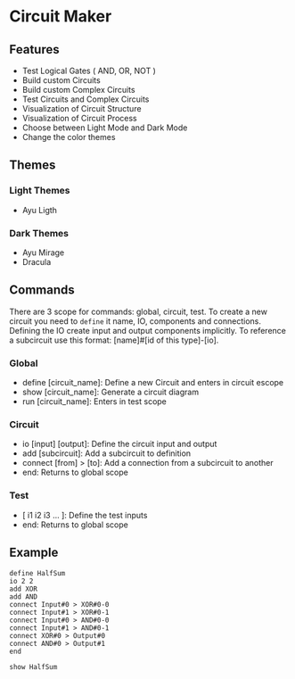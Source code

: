 # Circuit Maker

## Features

- Test Logical Gates ( AND, OR, NOT )
- Build custom Circuits
- Build custom Complex Circuits
- Test Circuits and Complex Circuits
- Visualization of Circuit Structure
- Visualization of Circuit Process
- Choose between Light Mode and Dark Mode
- Change the color themes

## Themes

### Light Themes
- Ayu Ligth

### Dark Themes
- Ayu Mirage
- Dracula

## Commands

There are 3 scope for commands: global, circuit, test. To create a new circuit you need to `define` it name, IO, components and connections. Defining the IO create input and output components implicitly. To reference a subcircuit use this format: [name]#[id of this type]-[io].

### Global

- define [circuit_name]: Define a new Circuit and enters in circuit escope
- show [circuit_name]: Generate a circuit diagram
- run [circuit_name]: Enters in test scope

### Circuit

- io [input] [output]: Define the circuit input and output
- add [subcircuit]: Add a subcircuit to definition
- connect [from] > [to]: Add a connection from a subcircuit to another
- end: Returns to global scope

### Test

- [ i1 i2 i3 ... ]: Define the test inputs
- end: Returns to global scope

## Example

```
define HalfSum
io 2 2
add XOR
add AND
connect Input#0 > XOR#0-0
connect Input#1 > XOR#0-1
connect Input#0 > AND#0-0
connect Input#1 > AND#0-1
connect XOR#0 > Output#0
connect AND#0 > Output#1
end

show HalfSum
```
